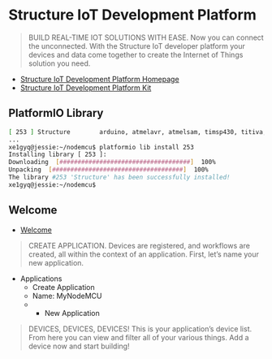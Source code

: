 # Structure IoT Development Platform

> BUILD REAL-TIME IOT SOLUTIONS WITH EASE. Now you can connect the unconnected. With the Structure IoT developer platform your devices and data come together to create the Internet of Things solution you need.

- [Structure IoT Development Platform Homepage](https://www.getstructure.io/)
- [Structure IoT Development Platform Kit](https://www.getstructure.io/kit)

## PlatformIO Library

```sh
[ 253 ] Structure        arduino, atmelavr, atmelsam, timsp430, titiva, teensy, freescalekinetis, ststm32, nordicnrf51, nxplpc, espressif, siliconlabsefm32, linux_arm, native "Structure": Arduino SDK for connecting embedded devices to the Structure IoT developer platform
...
xe1gyq@jessie:~/nodemcu$ platformio lib install 253
Installing library [ 253 ]:
Downloading  [####################################]  100%
Unpacking  [####################################]  100%
The library #253 'Structure' has been successfully installed!
xe1gyq@jessie:~/nodemcu$ 
```

## Welcome

- [Welcome](https://app.getstructure.io/#/welcome)

> CREATE APPLICATION. Devices are registered, and workflows are created, all within the context of an application. First, let’s name your new application.

- Applications
  - Create Application
  - Name: MyNodeMCU
  - + New Application

> DEVICES, DEVICES, DEVICES! This is your application’s device list. From here you can view and filter all of your various things. Add a device now and start building!